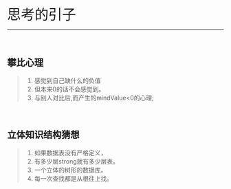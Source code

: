<font size="6"> 思考的引子</font>

***
<br>

## 攀比心理

> 1. 感觉到自己缺什么的负值  
> 2. 但本来0的话不会感觉到。
> 3. 与别人对比后,而产生的mindValue<0的心理;

<br>

## 立体知识结构猜想

> 1. 如果数据表没有严格定义，
> 2. 有多少层strong就有多少层表。
> 3. 一个立体的树形的数据库。
> 4. 每一次查找都是从根往上找。

